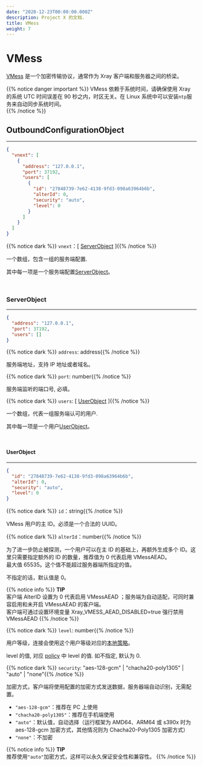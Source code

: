 ```yaml
---
date: "2020-12-23T00:00:00.000Z"
description: Project X 的文档.
title: VMess
weight: 7
---
```


# VMess

[VMess](../../../develop/protocols/vmess) 是一个加密传输协议，通常作为 Xray 客户端和服务器之间的桥梁。

{{% notice danger important %}}
VMess 依赖于系统时间，请确保使用 Xray 的系统 UTC 时间误差在 90 秒之内，时区无关。在 Linux 系统中可以安装`ntp`服务来自动同步系统时间。</br>
{{% /notice %}}

## OutboundConfigurationObject

---

```json
{
  "vnext": [
    {
      "address": "127.0.0.1",
      "port": 37192,
      "users": [
        {
          "id": "27848739-7e62-4138-9fd3-098a63964b6b",
          "alterId": 0,
          "security": "auto",
          "level": 0
        }
      ]
    }
  ]
}
```

{{% notice dark %}} `vnext`：\[ [ServerObject](#serverobject) \]{{% /notice %}}

一个数组，包含一组的服务端配置. 

其中每一项是一个服务端配置[ServerObject](#serverobject)。

<br />

### ServerObject
---

```json
{
  "address": "127.0.0.1",
  "port": 37192,
  "users": []
}
```

{{% notice dark %}} `address`: address{{% /notice %}}

服务端地址，支持 IP 地址或者域名。

{{% notice dark %}} `port`: number{{% /notice %}}

服务端监听的端口号, 必填。

{{% notice dark %}} `users`: \[ [UserObject](#userobject) \]{{% /notice %}}

一个数组，代表一组服务端认可的用户.

其中每一项是一个用户[UserObject](#userobject)。

<br />

#### UserObject
---
```json
{
  "id": "27848739-7e62-4138-9fd3-098a63964b6b",
  "alterId": 0,
  "security": "auto",
  "level": 0
}
```

{{% notice dark %}} `id`：string{{% /notice %}}

VMess 用户的主 ID。必须是一个合法的 UUID。

{{% notice dark %}} `alterId`：number{{% /notice %}}

为了进一步防止被探测，一个用户可以在主 ID 的基础上，再额外生成多个 ID。这里只需要指定额外的 ID 的数量，推荐值为 0 代表启用 VMessAEAD。<br />
最大值 65535。这个值不能超过服务器端所指定的值。

不指定的话，默认值是 0。

{{% notice info %}}
**TIP**\
客户端 AlterID 设置为 0 代表启用 VMessAEAD ；服务端为自动适配，可同时兼容启用和未开启 VMessAEAD 的客户端。<br />
客户端可通过设置环境变量 Xray_VMESS_AEAD_DISABLED=true 强行禁用 VMessAEAD
{{% /notice %}}

{{% notice dark %}} `level`: number{{% /notice %}}

用户等级，连接会使用这个用户等级对应的[本地策略](../../policy#levelpolicyobject)。

level 的值, 对应 [policy](../../policy#policyobject) 中 level 的值. 如不指定, 默认为 0.

{{% notice dark %}} `security`: "aes-128-gcm" | "chacha20-poly1305" | "auto" | "none"{{% /notice %}}

加密方式，客户端将使用配置的加密方式发送数据，服务器端自动识别，无需配置。

- `"aes-128-gcm"`：推荐在 PC 上使用
- `"chacha20-poly1305"`：推荐在手机端使用
- `"auto"`：默认值，自动选择（运行框架为 AMD64、ARM64 或 s390x 时为 aes-128-gcm 加密方式，其他情况则为 Chacha20-Poly1305 加密方式）
- `"none"`：不加密

{{% notice info %}}
**TIP**\
推荐使用`"auto"`加密方式，这样可以永久保证安全性和兼容性。
{{% /notice %}}
